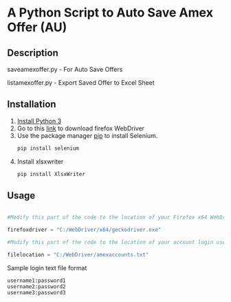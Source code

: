 # A Python Script to Auto Save Amex Offer (AU)

## Description

saveamexoffer.py - For Auto Save Offers

listamexoffer.py - Export Saved Offer to Excel Sheet


## Installation

1. [Install Python 3](https://www.python.org/downloads/)
2. Go to this [link](https://github.com/mozilla/geckodriver/releases) to download firefox WebDriver
3. Use the package manager [pip](https://pip.pypa.io/en/stable/) to install Selenium.
      ```bash
      pip install selenium
      ```
4. Install xlsxwriter
      ```bash
      pip install XlsxWriter
      ```

## Usage

```python

#Modify this part of the code to the location of your Firefox x64 WebDriver

firefoxdriver = "C:/WebDriver/x64/geckodriver.exe"

#Modify this part of the code to the location of your account login username:password text file

filelocation = "C:/WebDriver/amexaccounts.txt"

```

Sample login text file format

```
username1:password1
username2:password2
username3:password3
```

